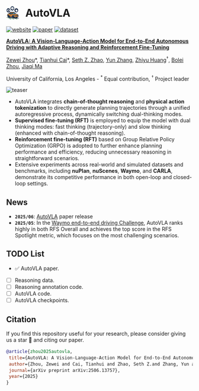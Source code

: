 # <img src="images/AutoVLA-Logo.png" width="35" height="35" style="vertical-align: bottom; margin-right: 10px;"> AutoVLA

[![website](https://img.shields.io/badge/Website-Explore%20Now-blueviolet?style=flat&logo=google-chrome)](https://autovla.github.io/)
[![paper](https://img.shields.io/badge/arXiv-Paper-<COLOR>.svg)](https://arxiv.org/abs/2506.13757)
[![dataset](https://img.shields.io/badge/Dataset-Download-F9D371.svg)]()
<!-- [![License](https://img.shields.io/badge/License-CC_BY_NC_ND_4.0-F9D371)](https://creativecommons.org/licenses/by-nc-nd/4.0/) -->

<!-- This is the official implementation for the following paper: -->

[**AutoVLA: A Vision-Language-Action Model for End-to-End Autonomous Driving with Adaptive Reasoning and Reinforcement Fine-Tuning**](https://arxiv.org/abs/2404.02524)

[Zewei Zhou](https://zewei-zhou.github.io/)\*</sup>, [Tianhui Cai](https://www.tianhui-vicky.com/)\*</sup>, [Seth Z. Zhao](https://sethzhao506.github.io/), [Yun Zhang](https://handsomeyun.github.io/), [Zhiyu Huang](https://mczhi.github.io/)<sup>†</sup>, [Bolei Zhou](https://boleizhou.github.io/), [Jiaqi Ma](https://mobility-lab.seas.ucla.edu/about/)

University of California, Los Angeles - <sup>*</sup> Equal contribution, <sup>†</sup> Project leader

![teaser](/images/AutoVLA_framework.png)


- AutoVLA integrates **chain-of-thought reasoning** and **physical action tokenization** to directly generate planning trajectories through a unified autoregressive process, dynamically switching dual-thinking modes.
- **Supervised fine-tuning (RFT)** is employed to equip the model with dual thinking modes: fast thinking (trajectory-only) and slow thinking (enhanced with chain-of-thought reasoning). 
- **Reinforcement fine-tuning (RFT)** based on Group Relative Policy Optimization (GRPO) is adopted to further enhance planning performance and efficiency, reducing unnecessary reasoning in straightforward scenarios.
- Extensive experiments across real-world and simulated datasets and benchmarks, including **nuPlan**, **nuScenes**, **Waymo**, and **CARLA**, demonstrate its competitive performance in both open-loop and closed-loop settings. 

<!-- Supported by the [UCLA Mobility Lab](https://mobility-lab.seas.ucla.edu/) -->

<!-- ## Overview
- [Codebase Features](#codebase-features)
- [Release Plan](#release-plan)
- [Dataset](#dataset)
- [Acknowledgment](#acknowledgement)
- [Citation](#citation) -->

## News
- **`2025/06`**: [AutoVLA](https://arxiv.org/abs/2506.13757) paper release
- **`2025/05`**: In the [Waymo end-to-end driving Challenge](https://waymo.com/open/challenges/2025/e2e-driving/), AutoVLA ranks highly in both RFS Overall and achieves the top score in the RFS Spotlight metric, which focuses on the most challenging scenarios.

## TODO List
- ✅ AutoVLA paper.
- [ ] Reasoning data.
- [ ] Reasoning annotation code.
- [ ] AutoVLA code.
- [ ] AutoVLA checkpoints.

## Citation
If you find this repository useful for your research, please consider giving us a star 🌟 and citing our paper.
 ```bibtex
@article{zhou2025autovla,
  title={AutoVLA: A Vision-Language-Action Model for End-to-End Autonomous Driving with Adaptive Reasoning and Reinforcement Fine-Tuning},
  author={Zhou, Zewei and Cai, Tianhui and Zhao, Seth Z.and Zhang, Yun and Huang, Zhiyu and Zhou, Bolei and Ma, Jiaqi},
  journal={arXiv preprint arXiv:2506.13757},
  year={2025}
}